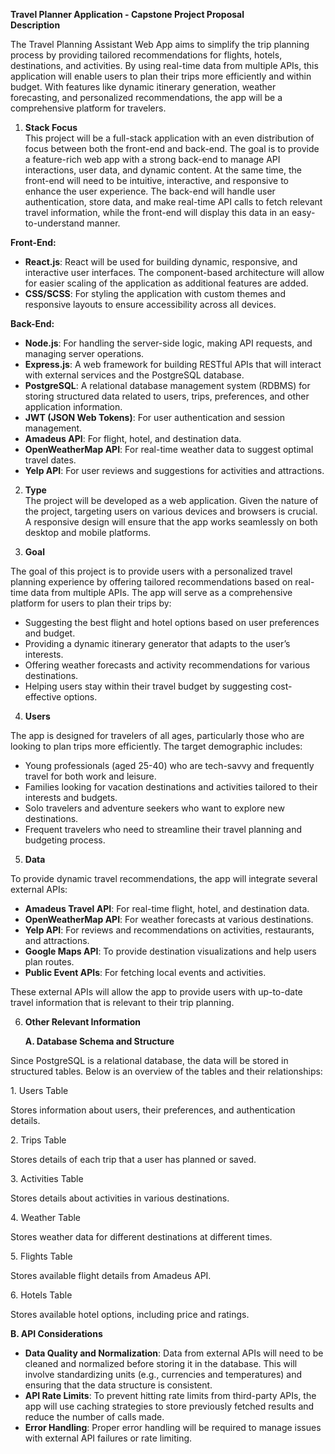 **Travel Planner Application \- Capstone Project Proposal**   
**Description** 

The Travel Planning Assistant Web App aims to simplify the trip planning process by providing tailored recommendations for flights, hotels, destinations, and activities. By using real-time data from multiple APIs, this application will enable users to plan their trips more efficiently and within budget. With features like dynamic itinerary generation, weather forecasting, and personalized recommendations, the app will be a comprehensive platform for travelers.

1. **Stack Focus**   
   This project will be a full-stack application with an even distribution of focus between both the front-end and back-end. The goal is to provide a feature-rich web app with a strong back-end to manage API interactions, user data, and dynamic content. At the same time, the front-end will need to be intuitive, interactive, and responsive to enhance the user experience. The back-end will handle user authentication, store data, and make real-time API calls to fetch relevant travel information, while the front-end will display this data in an easy-to-understand manner.

**Front-End:**

* **React.js**: React will be used for building dynamic, responsive, and interactive user interfaces. The component-based architecture will allow for easier scaling of the application as additional features are added.  
* **CSS/SCSS**: For styling the application with custom themes and responsive layouts to ensure accessibility across all devices.

**Back-End:**

* **Node.js**: For handling the server-side logic, making API requests, and managing server operations.  
* **Express.js**: A web framework for building RESTful APIs that will interact with external services and the PostgreSQL database.  
* **PostgreSQL**: A relational database management system (RDBMS) for storing structured data related to users, trips, preferences, and other application information.  
* **JWT (JSON Web Tokens)**: For user authentication and session management.  
* **Amadeus API**: For flight, hotel, and destination data.  
* **OpenWeatherMap API**: For real-time weather data to suggest optimal travel dates.  
* **Yelp API**: For user reviews and suggestions for activities and attractions.

2. **Type**   
   The project will be developed as a web application. Given the nature of the project, targeting users on various devices and browsers is crucial. A responsive design will ensure that the app works seamlessly on both desktop and mobile platforms. 

3. **Goal** 

The goal of this project is to provide users with a personalized travel planning experience by offering tailored recommendations based on real-time data from multiple APIs. The app will serve as a comprehensive platform for users to plan their trips by:

* Suggesting the best flight and hotel options based on user preferences and budget.  
* Providing a dynamic itinerary generator that adapts to the user’s interests.  
* Offering weather forecasts and activity recommendations for various destinations.  
* Helping users stay within their travel budget by suggesting cost-effective options.  
4. **Users** 

The app is designed for travelers of all ages, particularly those who are looking to plan trips more efficiently. The target demographic includes:

* Young professionals (aged 25-40) who are tech-savvy and frequently travel for both work and leisure.  
* Families looking for vacation destinations and activities tailored to their interests and budgets.  
* Solo travelers and adventure seekers who want to explore new destinations.  
* Frequent travelers who need to streamline their travel planning and budgeting process.  
5. **Data** 

To provide dynamic travel recommendations, the app will integrate several external APIs:

* **Amadeus Travel API**: For real-time flight, hotel, and destination data.  
* **OpenWeatherMap API**: For weather forecasts at various destinations.  
* **Yelp API**: For reviews and recommendations on activities, restaurants, and attractions.  
* **Google Maps API**: To provide destination visualizations and help users plan routes.  
* **Public Event APIs**: For fetching local events and activities.

These external APIs will allow the app to provide users with up-to-date travel information that is relevant to their trip planning.

6. **Other Relevant Information**

	**A. Database Schema and Structure**

Since PostgreSQL is a relational database, the data will be stored in structured tables. Below is an overview of the tables and their relationships:

1\. Users Table

Stores information about users, their preferences, and authentication details.

2\. Trips Table

Stores details of each trip that a user has planned or saved.

3\. Activities Table

Stores details about activities in various destinations.

4\. Weather Table

Stores weather data for different destinations at different times.

5\. Flights Table

Stores available flight details from Amadeus API.

6\. Hotels Table

Stores available hotel options, including price and ratings.

**B. API Considerations**

* **Data Quality and Normalization**: Data from external APIs will need to be cleaned and normalized before storing it in the database. This will involve standardizing units (e.g., currencies and temperatures) and ensuring that the data structure is consistent.  
* **API Rate Limits**: To prevent hitting rate limits from third-party APIs, the app will use caching strategies to store previously fetched results and reduce the number of calls made.  
* **Error Handling**: Proper error handling will be required to manage issues with external API failures or rate limiting.